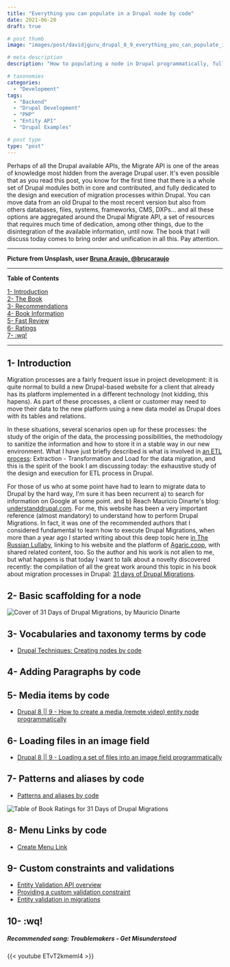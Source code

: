 ```yaml
---
title: "Everything you can populate in a Drupal node by code"
date: 2021-06-20
draft: true

# post thumb
image: "images/post/davidjguru_drupal_8_9_everything_you_can_populate_in_a_drupal_node_by_code_main.png"

# meta description
description: "How to populating a node in Drupal programmatically, fullfilling all its fields by coding."

# taxonomies
categories: 
  - "Development"
tags:
  - "Backend"
  - "Drupal Development"
  - "PHP"
  - "Entity API"
  - "Drupal Examples"

# post type
type: "post"
---
```



Perhaps of all the Drupal available APIs, the Migrate API is one of the areas of knowledge most hidden from the average Drupal user. It's even possible that as you read this post, you know for the first time that there is a whole set of Drupal modules both in core and contributed, and fully dedicated to the design and execution of migration processes within Drupal. You can move data from an old Drupal to the most recent version but also from others databases, files, systems, frameworks, CMS, DXPs... and all these options are aggregated around the Drupal Migrate API, a set of resources that requires much time of dedication, among other things, due to the disintegration of the available information, until now. The book that I will discuss today comes to bring order and unification in all this. Pay attention.  

--------------------------------------------------------------------------------------
**Picture from Unsplash, user [Bruna Araujo, @brucaraujo](https://unsplash.com/@brucaraujo)**

  
---------------------------------------------------------------------------------

**Table of Contents**  
<!-- TOC -->  
[1- Introduction](#1--introduction)  
[2- The Book](#2--the-book)  
[3- Recommendations](#3--recommendations)  
[4- Book Information](#4--book-information)  
[5- Fast Review](#5--fast-review)  
[6- Ratings](#6--ratings)  
[7- :wq!](#7--wq)  
<!-- /TOC -->

-------------------------------------------------------------------------------

## 1- Introduction

Migration processes are a fairly frequent issue in project development: it is quite normal to build a new Drupal-based website for a client that already has its platform implemented in a different technology (not kidding, this hapens). As part of these processes, a client or customer may need to move their data to the new platform using a new data model as Drupal does with its tables and relations.  
 
In these situations, several scenarios open up for these processes: the study of the origin of the data, the processing possibilities, the methodology to sanitize the information and how to store it in a stable way in our new environment. What I have just briefly described is what is involved in [an ETL process](https://en.wikipedia.org/wiki/Extract,_transform,_load): Extraction - Transformation and Load for the data migration, and this is the spirit of the book I am discussing today: the exhaustive study of the design and execution for ETL process in Drupal.  

For those of us who at some point have had to learn to migrate data to Drupal by the hard way, I'm sure it has been recurrent a) to search for information on Google at some point. and b) Reach Mauricio Dinarte's blog: [understanddrupal.com](https://understanddrupal.com/). For me, this website has been a very important reference (almost mandatory) to understand how to perform Drupal Migrations. In fact, it was one of the recommended authors that I considered fundamental to learn how to execute Drupal Migrations, when more than a year ago I started writing about this deep topic here [in The Russian Lullaby](https://www.therussianlullaby.com/blog/drupal-migrations-one-basic-resources/#6--authors-you-should-know), linking to his website and the platform of [Agaric.coop](https://agaric.coop/tags/migrate), with shared related content, too. So the author and his work is not alien to me, but what happens is that today I want to talk about a novelty discovered recently: the compilation of all the great work around this topic in his book about migration processes in Drupal: [31 days of Drupal Migrations](https://gumroad.com/l/31-days-of-drupal-migrations).  



## 2- Basic scaffolding for a node 



![Cover of 31 Days of Drupal Migrations, by Mauricio Dinarte](../../images/post/davidjguru_drupal_8_9_books_31_days_of_drupal_migrations_one.png)




## 3- Vocabularies and taxonomy terms by code

* [Drupal Techniques: Creating nodes by code](https://davidjguru.github.io/blog/drupal-snippets-creating-nodes-by-code)  

## 4- Adding Paragraphs by code



## 5- Media items by code


* [Drupal 8 || 9 - How to create a media (remote video) entity node programmatically ](https://gitlab.com/-/snippets/2132938)  

## 6- Loading files in an image field


* [Drupal 8 || 9 - Loading a set of files into an image field programmatically ](https://gitlab.com/-/snippets/2123460)  

## 7- Patterns and aliases by code

* [Patterns and aliases by code](https://davidjguru.github.io/blog/drupal-techniques-patterns-and-aliases-by-code)  

![Table of Book Ratings for 31 Days of Drupal Migrations](../../images/post/davidjguru_drupal_8_9_books_31_days_of_drupal_migrations_rating_table.png)

## 8- Menu Links by code 

* [Create Menu Link](https://gist.github.com/davidjguru/6288a528d22c2b24b274d84e1b96c965#file-create_menu_link-php)  

## 9- Custom constraints and validations


* [Entity Validation API overview](https://www.drupal.org/node/2015613)  
* [Providing a custom validation constraint](https://www.drupal.org/docs/drupal-apis/entity-api/entity-validation-api/providing-a-custom-validation-constraint)  
* [Entity validation in migrations](https://www.webomelette.com/entity-validation-migrations-drupal-88)

## 10- :wq!


##### Recommended song: Troublemakers - Get Misunderstood

{{< youtube ETvT2kmeml4 >}}

